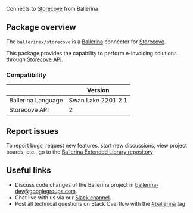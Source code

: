 Connects to [Storecove](https://app.storecove.com/docs) from Ballerina

## Package overview

The `ballerinax/storecove` is a [Ballerina](https://ballerina.io/) connector for [Storecove](https://www.storecove.com/).  

This package provides the capability to perform e-invoicing solutions through [Storecove API](https://app.storecove.com/docs).

### Compatibility
|                    | Version         |
|--------------------|-----------------|
| Ballerina Language | Swan Lake 2201.2.1|
| Storecove API      | 2               |

## Report issues
To report bugs, request new features, start new discussions, view project boards, etc., go to the [Ballerina Extended Library repository](https://github.com/ballerina-platform/ballerina-extended-library)

## Useful links
- Discuss code changes of the Ballerina project in [ballerina-dev@googlegroups.com](mailto:ballerina-dev@googlegroups.com).
- Chat live with us via our [Slack channel](https://ballerina.io/community/slack/).
- Post all technical questions on Stack Overflow with the [#ballerina](https://stackoverflow.com/questions/tagged/ballerina) tag
